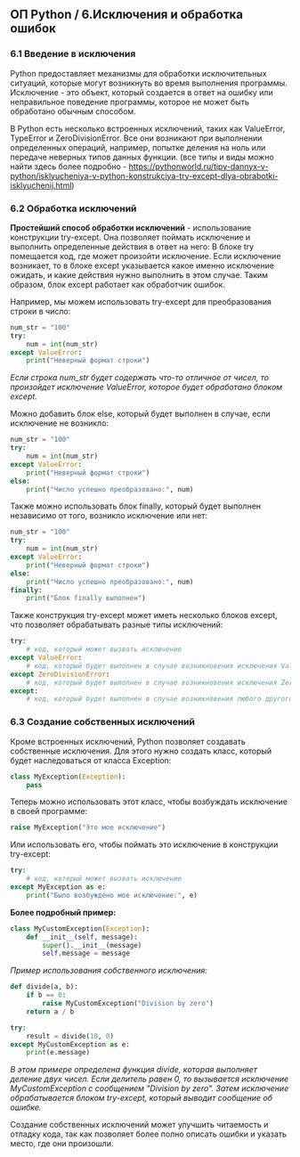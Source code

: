 ## ОП Python / 6.Исключения и обработка ошибок

### 6.1 Введение в исключения

Python предоставляет механизмы для обработки исключительных ситуаций, которые могут возникнуть во время выполнения программы. Исключение - это объект, который создается в ответ на ошибку или неправильное поведение программы, которое не может быть обработано обычным способом.

В Python есть несколько встроенных исключений, таких как ValueError, TypeError и ZeroDivisionError. Все они возникают при выполнении определенных операций, например, попытке деления на ноль или передаче неверных типов данных функции. (все типы и виды можно найти здесь более подробно - https://pythonworld.ru/tipy-dannyx-v-python/isklyucheniya-v-python-konstrukciya-try-except-dlya-obrabotki-isklyuchenij.html)

### 6.2 Обработка исключений

**Простейший способ обработки исключений** - использование конструкции try-except. Она позволяет поймать исключение и выполнить определенные действия в ответ на него:
В блоке try помещается код, где может произойти исключение. Если исключение возникает, то в блоке except указывается какое именно исключение ожидать, и какие действия нужно выполнить в этом случае. Таким образом, блок except работает как обработчик ошибок.

Например, мы можем использовать try-except для преобразования строки в число:
```python
num_str = "100"
try:
    num = int(num_str)
except ValueError:
    print("Неверный формат строки")
```
_Если строка num_str будет содержать что-то отличное от чисел, то произойдет исключение ValueError, которое будет обработано блоком except._

Можно добавить блок else, который будет выполнен в случае, если исключение не возникло:
```python
num_str = "100"
try:
    num = int(num_str)
except ValueError:
    print("Неверный формат строки")
else:
    print("Число успешно преобразовано:", num)
```
Также можно использовать блок finally, который будет выполнен независимо от того, возникло исключение или нет:
```python
num_str = "100"
try:
    num = int(num_str)
except ValueError:
    print("Неверный формат строки")
else:
    print("Число успешно преобразовано:", num)
finally:
    print("Блок finally выполнен")
```
Также конструкция try-except может иметь несколько блоков except, что позволяет обрабатывать разные типы исключений:

```python
try:
    # код, который может вызвать исключение
except ValueError:
    # код, который будет выполнен в случае возникновения исключения ValueError
except ZeroDivisionError:
    # код, который будет выполнен в случае возникновения исключения ZeroDivisionError
except:
    # код, который будет выполнен в случае возникновения любого другого исключения
```

### 6.3 Создание собственных исключений
Кроме встроенных исключений, Python позволяет создавать собственные исключения. Для этого нужно создать класс, который будет наследоваться от класса Exception:
```python
class MyException(Exception):
    pass
```
Теперь можно использовать этот класс, чтобы возбуждать исключение в своей программе:
```python
raise MyException("Это мое исключение")
```
Или использовать его, чтобы поймать это исключение в конструкции try-except:
```python
try:
    # код, который может вызвать исключение
except MyException as e:
    print("Было возбуждено мое исключение:", e)
```

**Более подробный пример:**
```python
class MyCustomException(Exception):
    def __init__(self, message):
        super().__init__(message)
        self.message = message
```

_Пример использования собственного исключения:_

```python
def divide(a, b):
    if b == 0:
        raise MyCustomException("Division by zero")
    return a / b

try:
    result = divide(10, 0)
except MyCustomException as e:
    print(e.message)
```
_В этом примере определена функция divide, которая выполняет деление двух чисел. Если делитель равен 0, то вызывается исключение MyCustomException с сообщением "Division by zero". Затем исключение обрабатывается блоком try-except, который выводит сообщение об ошибке._

Создание собственных исключений может улучшить читаемость и отладку кода, так как позволяет более полно описать ошибки и указать место, где они произошли.
